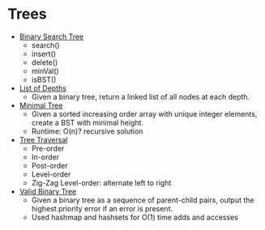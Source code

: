 # Trees

* [Binary Search Tree](binary_search_tree.py)
	* search()
	* insert()
	* delete()
	* minVal()
	* isBST()
* [List of Depths](listofDepths.py)
	* Given a binary tree, return a linked list of all nodes at each depth.
* [Minimal Tree](minimalTree.py)
	* Given a sorted increasing order array with unique integer elements, create a BST with minimal height.
	* Runtime: O(n)? recursive solution
* [Tree Traversal](tree_traversal.py)
	* Pre-order
	* In-order
	* Post-order
	* Level-order
	* Zig-Zag Level-order: alternate left to right 
* [Valid Binary Tree](validBinaryTree.java)
	* Given a binary tree as a sequence of parent-child pairs, output the highest priority error if an error is present.
	* Used hashmap and hashsets for O(1) time adds and accesses